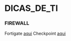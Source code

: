 # DICAS_DE_TI

### FIREWALL  
Fortigate [aqui](https://github.com/piresand/DICAS_DE_TI/tree/main/FIREWALL/FORTIGATE)
Checkpoint [aqui](https://github.com/piresand/DICAS_DE_TI/tree/main/FIREWALL/CHECKPOINT)  